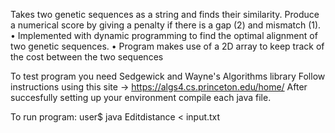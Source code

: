 Takes two genetic sequences as a string and finds their similarity. Produce a numerical score by giving a penalty if there is a gap (2) and mismatch (1).
•	Implemented with dynamic programming to find the optimal alignment of two genetic sequences.
•	Program makes use of a 2D array to keep track of the cost between the two sequences


To test program you need Sedgewick and Wayne's Algorithms library
Follow instructions using this site -> https://algs4.cs.princeton.edu/home/
After succesfully setting up your environment compile each java file.

To run program:
user$ java Editdistance < input.txt
